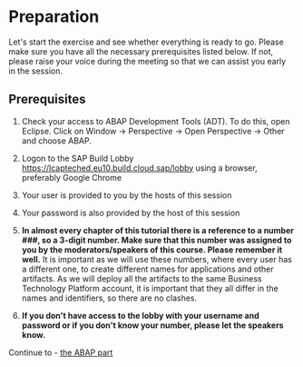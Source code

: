 # Preparation

Let's start the exercise and see whether everything is ready to go.
Please make sure you have all the necessary prerequisites listed below. If not, please raise your voice during the meeting so that we can assist you early in the session.

## Prerequisites

1. Check your access to ABAP Development Tools (ADT). To do this, open Eclipse. Click on Window -> Perspective -> Open Perspective -> Other and choose ABAP.



2. Logon to the SAP Build Lobby https://lcapteched.eu10.build.cloud.sap/lobby using a browser, preferably Google Chrome
3. Your user is provided to you by the hosts of this session
4. Your password is also provided by the host of this session
5. **In almost every chapter of this tutorial there is a reference to a number ###, so a 3-digit number. Make sure that this number was assigned to you by the moderators/speakers of this course. Please remember it well.** It is important as we will use these numbers, where every user has a different one, to create different names for applications and other artifacts. As we will deploy all the artifacts to the same Business Technology Platform account, it is important that they all differ in the names and identifiers, so there are no clashes.
6. **If you don't have access to the lobby with your username and password or if you don't know your number, please let the speakers know.**

Continue to - [the ABAP part](../rap/README.md) 
